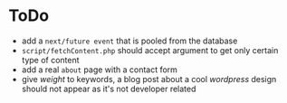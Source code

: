 # ToDo

- add a `next/future event` that is pooled from the database
- `script/fetchContent.php` should accept argument to get only certain type of content
- add a real `about` page with a contact form
- give _weight_ to keywords, a blog post about a cool _wordpress_ design should not appear as it's not developer related
